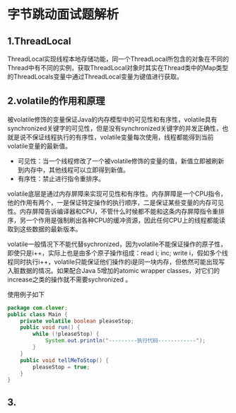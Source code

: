 # 字节跳动面试题解析

## 1.ThreadLocal

​		ThreadLocal实现线程本地存储功能，同一个ThreadLocal所包含的对象在不同的Thread中有不同的实例，获取ThreadLocal对象时其实在Thread类中的Map类型的ThreadLocals变量中通过ThreadLocal变量为键值进行获取。

## 2.volatile的作用和原理

被volatile修饰的变量保证Java的内存模型中的可见性和有序性，volatile具有synchronized关键字的可见性，但是没有synchronized关键字的并发正确性，也就是说不保证线程执行的有序性，volatile变量每次使用，线程都能得到当前volatile变量的最新值。

- 可见性：当一个线程修改了一个被volatile修饰的变量的值，新值立即被刷新到内存中，其他线程可以立即得到新值。
- 有序性：禁止进行指令重排序。

volatile底层是通过内存屏障来实现可见性和有序性。内存屏障是一个CPU指令，他的作用有两个，一是保证特定操作的执行顺序，二是保证某些变量的内存可见性。内存屏障告诉编译器和CPU，不管什么时候都不能和这条内存屏障指令重排序，另一个作用是强制刷出各种CPU的缓冲资源，因此任何CPU上的线程都能读取到这些数据的最新版本。

volatile一般情况下不能代替sychronized，因为volatile不能保证操作的原子性，即使只是i++，实际上也是由多个原子操作组成：read i; inc; write i，假如多个线程同时执行i++，volatile只能保证他们操作的i是同一块内存，但依然可能出现写入脏数据的情况。如果配合Java 5增加的atomic wrapper classes，对它们的increase之类的操作就不需要sychronized 。

使用例子如下

```java
package com.clover;
public class Main {
    private volatile boolean pleaseStop;
    public void run() {
        while (!pleaseStop) {
            System.out.println("---------执行代码------------");
        }
    }
    public void tellMeToStop() {
        pleaseStop = true;
    }
}
```

## 3.